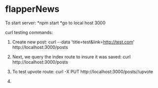 # flapperNews

To start server:
  *npm start
  *go to local host 3000
  

curl testing commands:
1. Create new post:
    curl --data 'title=test&link=http://test.com' http://localhost:3000/posts
    
2. Next, we query the index route to insure it was saved:
    curl http://localhost:3000/posts
    
3. To test upvote route:
    curl -X PUT http://localhost:3000/posts/<POST ID>/upvote
    
4.  
